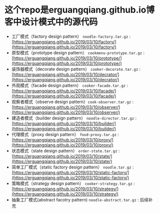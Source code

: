 # 这个repo是erguangqiang.github.io博客中设计模式中的源代码
- 工厂模式（factory design pattern） `noodle-factory.tar.gz` : [https://erguangqiang.github.io/2019/03/10/factory/](https://erguangqiang.github.io/2019/03/10/factory/)
- 原型模式（prototype design pattern） `cookmenu-prototype.tar.gz` : [https://erguangqiang.github.io/2019/03/10/prototype/](https://erguangqiang.github.io/2019/03/10/prototype/)
- 装饰器模式（decorate design pattern） `cooker-decorate.tar.gz` : [https://erguangqiang.github.io/2019/03/10/decrator/](https://erguangqiang.github.io/2019/03/10/decrator/)
- 外观模式（facade design pattern） `cooker-facade.tar.gz` : [https://erguangqiang.github.io/2019/03/10/facade/](https://erguangqiang.github.io/2019/03/10/facade/)
- 观察者模式（observe design pattern）`cook-observer.tar.gz` : [https://erguangqiang.github.io/2019/03/10/observer/](https://erguangqiang.github.io/2019/03/10/observer/)
- 建造者模式（builder design pattern） `noodle-director.tar.gz` : [https://erguangqiang.github.io/2019/03/10/builder/](https://erguangqiang.github.io/2019/03/10/builder/)
- 代理模式（proxy design pattern） `food-proxy.tar.gz` : [https://erguangqiang.github.io/2019/03/10/proxy/](https://erguangqiang.github.io/2019/03/10/proxy/)
- 状态模式（state design pattern） `order-state.tar.gz` : [https://erguangqiang.github.io/2019/03/10/state/](https://erguangqiang.github.io/2019/03/10/state/)
- 简单工厂模式（static factory design pattern） `noodle.tar.gz` : [https://erguangqiang.github.io/2019/03/10/static-factory/](https://erguangqiang.github.io/2019/03/10/static-factory/)
- 策略模式（strategy design pattern） `cooker-strategy.tar.gz` : [https://erguangqiang.github.io/2019/03/10/strategy/](https://erguangqiang.github.io/2019/03/10/strategy/)
- 抽象工厂模式(abstract facotry pattern) `noodle-abstract.tar.gz` : 后续补充

